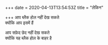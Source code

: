 +++
date = 2020-04-13T13:54:53Z
title = "लेकिन"

+++ 
आप ब्लैक होल नहीं देख सकते   
क्योंकि आप इसमें हैं   
   
आप सफ़ेद छेद नहीं देख सकते   
क्योंकि यह ब्लैक होल के बाहर है